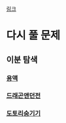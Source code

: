 [링크](https://devjeong.com/algorithm/algorithm-1/#%EC%9D%B4%EB%B6%84-%ED%83%90%EC%83%89)

# 다시 풀 문제

## 이분 탐색

### [용액](https://www.acmicpc.net/problem/2467)

### [드래곤앤던전](https://hyeophyeop.tistory.com/11)

### [도토리숨기기](https://www.acmicpc.net/problem/15732)

